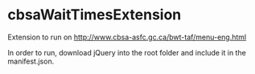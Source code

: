 # cbsaWaitTimesExtension
Extension to run on http://www.cbsa-asfc.gc.ca/bwt-taf/menu-eng.html

In order to run, download jQuery into the root folder and include it in the manifest.json.
